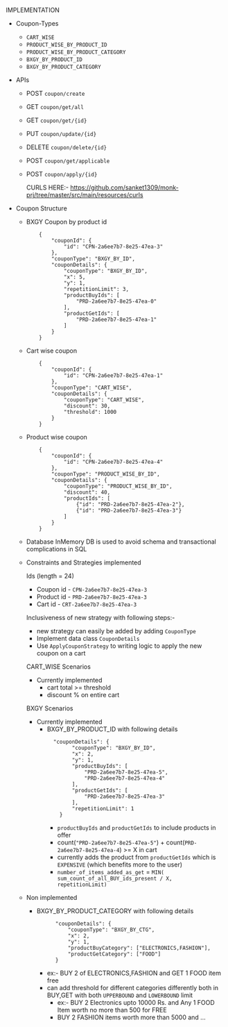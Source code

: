 IMPLEMENTATION

- Coupon-Types
  - `CART_WISE`
  - `PRODUCT_WISE_BY_PRODUCT_ID`
  - `PRODUCT_WISE_BY_PRODUCT_CATEGORY`
  - `BXGY_BY_PRODUCT_ID`
  - `BXGY_BY_PRODUCT_CATEGORY`

- APIs
  - POST `coupon/create`
  - GET `coupon/get/all`
  - GET `coupon/get/{id}`
  - PUT `coupon/update/{id}`
  - DELETE `coupon/delete/{id}`
  - POST `coupon/get/applicable`
  - POST `coupon/apply/{id}`

    CURLS HERE:- https://github.com/sanket1309/monk-prj/tree/master/src/main/resources/curls

- Coupon Structure

  - BXGY Coupon by product id
  
    ```
        {
            "couponId": {
                "id": "CPN-2a6ee7b7-8e25-47ea-3"
            },
            "couponType": "BXGY_BY_ID",
            "couponDetails": {
                "couponType": "BXGY_BY_ID",
                "x": 5,
                "y": 1,
                "repetitionLimit": 3,
                "productBuyIds": [
                    "PRD-2a6ee7b7-8e25-47ea-0"
                ],
                "productGetIds": [
                    "PRD-2a6ee7b7-8e25-47ea-1"
                ]
            }
        }
    ```
  - Cart wise coupon
    ```
        {
            "couponId": {
                "id": "CPN-2a6ee7b7-8e25-47ea-1"
            },
            "couponType": "CART_WISE",
            "couponDetails": {
                "couponType": "CART_WISE",
                "discount": 30,
                "threshold": 1000
            }
        }
    ```
  - Product wise coupon
    ```
        {
            "couponId": {
                "id": "CPN-2a6ee7b7-8e25-47ea-4"
            },
            "couponType": "PRODUCT_WISE_BY_ID",
            "couponDetails": {
                "couponType": "PRODUCT_WISE_BY_ID",
                "discount": 40,
                "productIds": [
                    {"id": "PRD-2a6ee7b7-8e25-47ea-2"},
                    {"id": "PRD-2a6ee7b7-8e25-47ea-3"}
                ]
            }
        }
    ```

  - Database
    InMemory DB is used to avoid schema and transactional complications in SQL

  - Constraints and Strategies implemented

    Ids (length = 24)
    - Coupon id  - `CPN-2a6ee7b7-8e25-47ea-3`
    - Product id - `PRD-2a6ee7b7-8e25-47ea-3`
    - Cart id    - `CRT-2a6ee7b7-8e25-47ea-3`
   
    Inclusiveness of new strategy with following steps:-
     - new strategy can easily be added by adding `CouponType`
     - Implement data class `CouponDetails`
     - Use `ApplyCouponStrategy` to writing logic to apply the new coupon on a cart
   
    CART_WISE Scenarios
    - Currently implemented
      - cart total >= threshold
      - discount % on entire cart

    BXGY Scenarios
    - Currently implemented
      - BXGY_BY_PRODUCT_ID with following details
        ```
          "couponDetails": {
                "couponType": "BXGY_BY_ID",
                "x": 2,
                "y": 1,
                "productBuyIds": [
                    "PRD-2a6ee7b7-8e25-47ea-5",
                    "PRD-2a6ee7b7-8e25-47ea-4"
                ],
                "productGetIds": [
                    "PRD-2a6ee7b7-8e25-47ea-3"
                ],
                "repetitionLimit": 1
            }
        ```
        - `productBuyIds` and `productGetIds` to include products in offer
        - count(`"PRD-2a6ee7b7-8e25-47ea-5"`) + count(`PRD-2a6ee7b7-8e25-47ea-4`) >= X in cart
        - currently adds the product from `productGetIds` which is `EXPENSIVE` (which benefits more to the user)
        - `number_of_items_added_as_get` = `MIN( sum_count_of_all_BUY_ids_present / X, repetitionLimit)`

  - Non implemented
    - BXGY_BY_PRODUCT_CATEGORY with following details
      ```
            "couponDetails": {
                "couponType": "BXGY_BY_CTG",
                "x": 2,
                "y": 1,
                "productBuyCategory": ["ELECTRONICS,FASHION"],
                "productGetCategory": ["FOOD"]
            }
      ```
      - ex:- BUY 2 of ELECTRONICS,FASHION and GET 1 FOOD item free
      - can add threshold for different categories differently both in BUY,GET with both `UPPERBOUND` and `LOWERBOUND` limit
        - ex:- BUY 2 Electronics upto 10000 Rs. and Any 1 FOOD Item worth no more than 500 for FREE
        - BUY 2 FASHION items worth more than 5000 and ...
      
